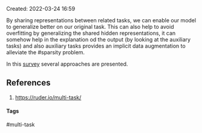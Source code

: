Created: 2022-03-24 16:59

By sharing representations between related tasks, we can enable our model to generalize better on our original task.
This can also help to avoid overfitting by generalizing the shared hidden representations, it can somehow help in the explanation od the output (by looking at the auxiliary tasks) and also auxiliary tasks provides an implicit data augmentation to alleviate the #sparsity problem.

In this [survey](http://proceedings.mlr.press/v13/ning10a/ning10a.pdf) several approaches are presented.

## References
1. https://ruder.io/multi-task/


#### Tags
#multi-task